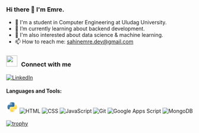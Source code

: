 ### Hi there 👋 I'm Emre.

- 🔬 I'm a student in Computer Engineering at Uludag University.
- 🌱 I’m currently learning about backend development.
- 🤖 I'm also interested about data science & machine learning.
- 📫 How to reach me: sahinemre.dev@gmail.com

<h3> <img src="https://media.giphy.com/media/iY8CRBdQXODJSCERIr/giphy.gif" width="30" height="30" style="margin-right: 10px;">Connect with me </h3>

<a href = "https://www.linkedin.com/in/sahin-emre/" alt> 
  <img src = "https://img.shields.io/badge/LinkedIn-0077B5?style=for-the-badge&logo=linkedin&logoColor=white"/ alt ="LinkedIn"></img> 
</a>

#### Languages and Tools:

<a><img height="32" width="32" src="https://raw.githubusercontent.com/devicons/devicon/master/icons/python/python-original.svg" alt="Python" title="Python"/>
<img height="32" width="32" src="https://cdn.simpleicons.org/html5" alt="HTML" title="HTML"/>
<img height="32" width="32" src="https://cdn.simpleicons.org/css3" alt="CSS" title="CSS"/>
<img height="32" width="32" src="https://cdn.simpleicons.org/javascript" alt="JavaScript" title="JavaScript"/>
<img height="32" width="32" src="https://cdn.simpleicons.org/git" alt="Git"/>
<img height="32" width="32" src="https://upload.wikimedia.org/wikipedia/commons/thumb/2/2f/Google_Apps_Script.svg/2048px-Google_Apps_Script.svg.png" alt="Google Apps Script" title="Google Apps Script"/></a>
<img height="32" width="32" src="https://cdn.simpleicons.org/mongodb" alt="MongoDB" title="MongoDB"/>
<br></br>
[![trophy](https://github-profile-trophy.vercel.app/?username=haerien&theme=dark_lover&row=2&column=3&no-frame=true&no-bg=true)](https://github.com/ryo-ma/github-profile-trophy)


